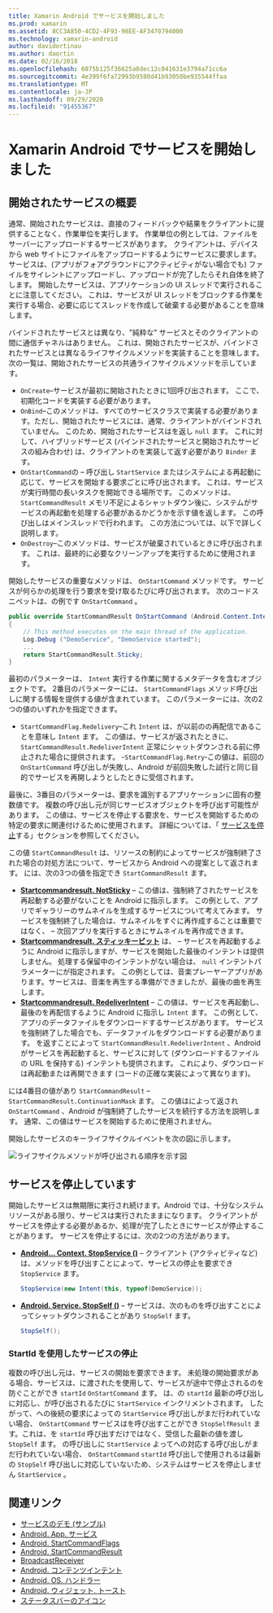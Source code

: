 ```yaml
---
title: Xamarin Android でサービスを開始しました
ms.prod: xamarin
ms.assetid: 8CC3A850-4CD2-4F93-98EE-AF3470794000
ms.technology: xamarin-android
author: davidortinau
ms.author: daortin
ms.date: 02/16/2018
ms.openlocfilehash: 6075b125f36625a8dec12c041631e3794a71cc6a
ms.sourcegitcommit: 4e399f6fa72993b9580d41b93050be935544ffaa
ms.translationtype: MT
ms.contentlocale: ja-JP
ms.lasthandoff: 09/29/2020
ms.locfileid: "91455367"
---
```

# <a name="started-services-with-xamarinandroid"></a>Xamarin Android でサービスを開始しました

## <a name="started-services-overview"></a>開始されたサービスの概要

通常、開始されたサービスは、直接のフィードバックや結果をクライアントに提供することなく、作業単位を実行します。 作業単位の例としては、ファイルをサーバーにアップロードするサービスがあります。 クライアントは、デバイスから web サイトにファイルをアップロードするようにサービスに要求します。 サービスは、(アプリがフォアグラウンドにアクティビティがない場合でも) ファイルをサイレントにアップロードし、アップロードが完了したらそれ自体を終了します。 開始したサービスは、アプリケーションの UI スレッドで実行されることに注意してください。 これは、サービスが UI スレッドをブロックする作業を実行する場合、必要に応じてスレッドを作成して破棄する必要があることを意味します。

バインドされたサービスとは異なり、"純粋な" サービスとそのクライアントの間に通信チャネルはありません。 これは、開始されたサービスが、バインドされたサービスとは異なるライフサイクルメソッドを実装することを意味します。 次の一覧は、開始されたサービスの共通ライフサイクルメソッドを示しています。

- `OnCreate`&ndash;サービスが最初に開始されたときに1回呼び出されます。 ここで、初期化コードを実装する必要があります。
- `OnBind`&ndash;このメソッドは、すべてのサービスクラスで実装する必要があります。ただし、開始されたサービスには、通常、クライアントがバインドされていません。 このため、開始されたサービスはを返し `null` ます。 これに対して、ハイブリッドサービス (バインドされたサービスと開始されたサービスの組み合わせ) は、クライアントのを実装して返す必要があり `Binder` ます。
- `OnStartCommand`の &ndash; 呼び出し `StartService` またはシステムによる再起動に応じて、サービスを開始する要求ごとに呼び出されます。 これは、サービスが実行時間の長いタスクを開始できる場所です。 このメソッドは、  `StartCommandResult` メモリ不足によるシャットダウン後に、システムがサービスの再起動を処理する必要があるかどうかを示す値を返します。 この呼び出しはメインスレッドで行われます。 この方法については、以下で詳しく説明します。
- `OnDestroy`&ndash;このメソッドは、サービスが破棄されているときに呼び出されます。 これは、最終的に必要なクリーンアップを実行するために使用されます。

開始したサービスの重要なメソッドは、 `OnStartCommand` メソッドです。 サービスが何らかの処理を行う要求を受け取るたびに呼び出されます。 次のコードスニペットは、の例です `OnStartCommand` 。 

```csharp
public override StartCommandResult OnStartCommand (Android.Content.Intent intent, StartCommandFlags flags, int startId)
{
    // This method executes on the main thread of the application.
    Log.Debug ("DemoService", "DemoService started");
    ...
    return StartCommandResult.Sticky;
}
```

最初のパラメーターは、 `Intent` 実行する作業に関するメタデータを含むオブジェクトです。 2番目のパラメーターには、 `StartCommandFlags` メソッド呼び出しに関する情報を提供する値が含まれています。 このパラメーターには、次の2つの値のいずれかを指定できます。

- `StartCommandFlag.Redelivery`&ndash;これ `Intent` は、が以前のの再配信であることを意味し `Intent` ます。 この値は、サービスが返されたときに、 `StartCommandResult.RedeliverIntent` 正常にシャットダウンされる前に停止された場合に提供されます。
-`StartCommandFlag.Retry`&dash;この値は、前回の `OnStartCommand` 呼び出しが失敗し、Android が前回失敗した試行と同じ目的でサービスを再開しようとしたときに受信されます。

最後に、3番目のパラメーターは、要求を識別するアプリケーションに固有の整数値です。 複数の呼び出し元が同じサービスオブジェクトを呼び出す可能性があります。 この値は、サービスを停止する要求を、サービスを開始するための特定の要求に関連付けるために使用されます。 詳細については、「 [サービスを停止](#Stopping_the_Service)する」セクションを参照してください。 

この値 `StartCommandResult` は、リソースの制約によってサービスが強制終了された場合の対処方法について、サービスから Android への提案として返されます。 には、次の3つの値を指定でき `StartCommandResult` ます。

- **[Startcommandresult. NotSticky](xref:Android.App.StartCommandResult.NotSticky)** &ndash; この値は、強制終了されたサービスを再起動する必要がないことを Android に指示します。 この例として、アプリでギャラリーのサムネイルを生成するサービスについて考えてみます。 サービスを強制終了した場合は、サムネイルをすぐに再作成することは重要ではなく、 &ndash; 次回アプリを実行するときにサムネイルを再作成できます。
- **[Startcommandresult. スティッキービット](xref:Android.App.StartCommandResult.Sticky)** は、 &ndash; サービスを再起動するように Android に指示しますが、サービスを開始した最後のインテントは提供しません。 処理する保留中のインテントがない場合は、 `null` インテントパラメーターにが指定されます。 この例としては、音楽プレーヤーアプリがあります。サービスは、音楽を再生する準備ができましたが、最後の曲を再生します。
- **[Startcommandresult. RedeliverIntent](xref:Android.App.StartCommandResult.RedeliverIntent)** &ndash; この値は、サービスを再起動し、最後のを再配信するように Android に指示し `Intent` ます。 この例として、アプリのデータファイルをダウンロードするサービスがあります。 サービスを強制終了した場合でも、データファイルをダウンロードする必要があります。 を返すことによって `StartCommandResult.RedeliverIntent` 、Android がサービスを再起動すると、サービスに対して (ダウンロードするファイルの URL を保持する) インテントも提供されます。 これにより、ダウンロードは再起動または再開できます (コードの正確な実装によって異なります)。

には4番目の値があり `StartCommandResult` &ndash; `StartCommandResult.ContinuationMask` ます。 この値はによって返され `OnStartCommand` 、Android が強制終了したサービスを続行する方法を説明します。 通常、この値はサービスを開始するために使用されません。

開始したサービスのキーライフサイクルイベントを次の図に示します。 

![ライフサイクルメソッドが呼び出される順序を示す図](started-services-images/started-service-01.png "ライフサイクルメソッドが呼び出される順序を示す図。")

<a name="Stopping_the_Service"></a>

## <a name="stopping-the-service"></a>サービスを停止しています

開始したサービスは無期限に実行され続けます。Android では、十分なシステムリソースがある限り、サービスは実行されたままになります。 クライアントがサービスを停止する必要があるか、処理が完了したときにサービスが停止することがあります。 サービスを停止するには、次の2つの方法があります。 

- **[Android... Context. StopService ()](xref:Android.Content.Context.StopService*)** &ndash; クライアント (アクティビティなど) は、メソッドを呼び出すことによって、サービスの停止を要求でき `StopService` ます。

    ```csharp
    StopService(new Intent(this, typeof(DemoService));
    ```

- **[Android. Service. StopSelf ()](xref:Android.App.Service.StopSelf*)** &ndash; サービスは、次のものを呼び出すことによってシャットダウンされることがあり `StopSelf` ます。

    ```csharp
    StopSelf();
    ```

### <a name="using-startid-to-stop-a-service"></a>StartId を使用したサービスの停止

複数の呼び出し元は、サービスの開始を要求できます。 未処理の開始要求がある場合、サービスは、に渡されたを使用して、サービスが途中で停止されるのを防ぐことができ `startId` `OnStartCommand` ます。 は、の `startId` 最新の呼び出しに対応し、が呼び出されるたびに `StartService` インクリメントされます。 したがって、への後続の要求によっての `StartService` 呼び出しがまだ行われていない場合、 `OnStartCommand` サービスはを呼び出すことができ `StopSelfResult` ます。これは、を `startId` 呼び出すだけではなく、受信した最新の値を渡し `StopSelf` ます。 の呼び出しに `StartService` よってへの対応する呼び出しがまだ行われていない場合、 `OnStartCommand` `startId` 呼び出しで使用されるは最新の `StopSelf` 呼び出しに対応していないため、システムはサービスを停止しません `StartService` 。

## <a name="related-links"></a>関連リンク

- [サービスのデモ (サンプル)](/samples/xamarin/monodroid-samples/applicationfundamentals-servicesamples-startedservicesdemo)
- [Android. App. サービス](xref:Android.App.Service)
- [Android. StartCommandFlags](xref:Android.App.StartCommandFlags)
- [Android. StartCommandResult](xref:Android.App.StartCommandResult)
- [BroadcastReceiver](xref:Android.Content.BroadcastReceiver)
- [Android. コンテンツインテント](xref:Android.Content.Intent)
- [Android. OS. ハンドラー](xref:Android.OS.Handler)
- [Android. ウィジェット. トースト](xref:Android.Widget.Toast)
- [ステータスバーのアイコン](https://developer.android.com/guide/practices/ui_guidelines/icon_design_status_bar.html)
